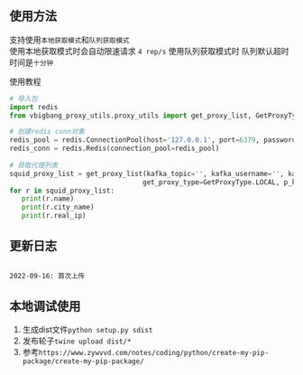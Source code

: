 ## 使用方法
支持使用`本地获取模式`和`队列获取模式`  
使用本地获取模式时会自动限速请求 `4 rep/s`
使用队列获取模式时 队列默认超时时间是`十分钟`  
  
使用教程
 ```python
# 导入包
import redis
from vbigbang_proxy_utils.proxy_utils import get_proxy_list, GetProxyType

# 创建redis conn对象
redis_pool = redis.ConnectionPool(host='127.0.0.1', port=6379, password='your_pwd', db=0)
redis_conn = redis.Redis(connection_pool=redis_pool)
   
# 获取代理列表
squid_proxy_list = get_proxy_list(kafka_topic='', kafka_username='', kafka_password='', bootstrap_servers=[], count=1,
                                  get_proxy_type=GetProxyType.LOCAL, p_key='your key', redis_conn=redis_conn)
for r in squid_proxy_list:
    print(r.name)
    print(r.city_name)
    print(r.real_ip)
```

## 更新日志
```bash
     
2022-09-16: 首次上传

```
  
    

## 本地调试使用
1. 生成dist文件```python setup.py sdist```
2. 发布轮子```twine upload dist/*```
3. 参考```https://www.zywvvd.com/notes/coding/python/create-my-pip-package/create-my-pip-package/```
